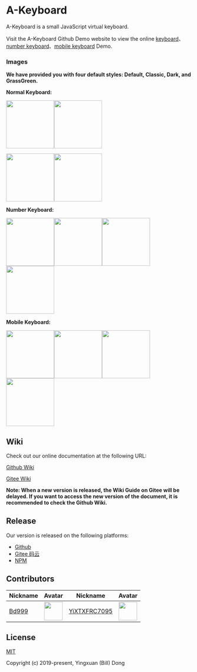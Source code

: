 # A-Keyboard
A-Keyboard is a small JavaScript virtual keyboard.

Visit the A-Keyboard Github Demo website to view the online [keyboard](https://18510047382.github.io/A-Keyboard/test/index.html)、[number keyboard](https://18510047382.github.io/A-Keyboard/test/index.number.html)、[mobile keyboard](https://18510047382.github.io/A-Keyboard/test/index.mobile.html) Demo.

### Images
**We have provided you with four default styles: Default, Classic, Dark, and GrassGreen.**

**Normal Keyboard:**

<img src='https://18510047382.github.io/A-Keyboard/img/default.png' height='130px'><img src='https://18510047382.github.io/A-Keyboard/img/classic.png' height='130px'>

<img src='https://18510047382.github.io/A-Keyboard/img/dark.png' height='130px'><img src='https://18510047382.github.io/A-Keyboard/img/grassGreen.png' height='130px'>

**Number Keyboard:**

<img src='https://18510047382.github.io/A-Keyboard/img/default-num.png' height='130px'><img src='https://18510047382.github.io/A-Keyboard/img/classic-num.png' height='130px'><img src='https://18510047382.github.io/A-Keyboard/img/dark-num.png' height='130px'><img src='https://18510047382.github.io/A-Keyboard/img/grassGreen-num.png' height='130px'>

**Mobile Keyboard:**

<img src='https://18510047382.github.io/A-Keyboard/img/default-mobile.png' height='130px'><img src='https://18510047382.github.io/A-Keyboard/img/classic-mobile.png' height='130px'><img src='https://18510047382.github.io/A-Keyboard/img/dark-mobile.png' height='130px'><img src='https://18510047382.github.io/A-Keyboard/img/grassGreen-mobile.png' height='130px'>

## Wiki
Check out our online documentation at the following URL:

[Github Wiki](https://github.com/18510047382/A-Keyboard/wiki)

[Gitee Wiki](https://gitee.com/bd999/A-Keyboard/wikis)

**Note: When a new version is released, the Wiki Guide on Gitee will be delayed. If you want to access the new version of the document, it is recommended to check the Github Wiki.**

## Release
Our version is released on the following platforms:

- [Github](https://github.com/18510047382/A-Keyboard)
- [Gitee 码云](https://gitee.com/bd999/A-Keyboard)
- [NPM](https://www.npmjs.com/package/akeyboard)

## Contributors
|Nickname|Avatar|Nickname|Avatar|
|---|---|---|---|
|[Bd999](https://github.com/18510047382)|<img src='https://avatars0.githubusercontent.com/u/45157599?s=460&v=4' height='50px'>|[YiXTXFRC7095](https://github.com/YiXTXFRC7095)|<img src='https://avatars3.githubusercontent.com/u/44867497?s=460&v=4' height='50px'>|

## License
[MIT](https://opensource.org/licenses/MIT)

Copyright (c) 2019-present, Yingxuan (Bill) Dong
